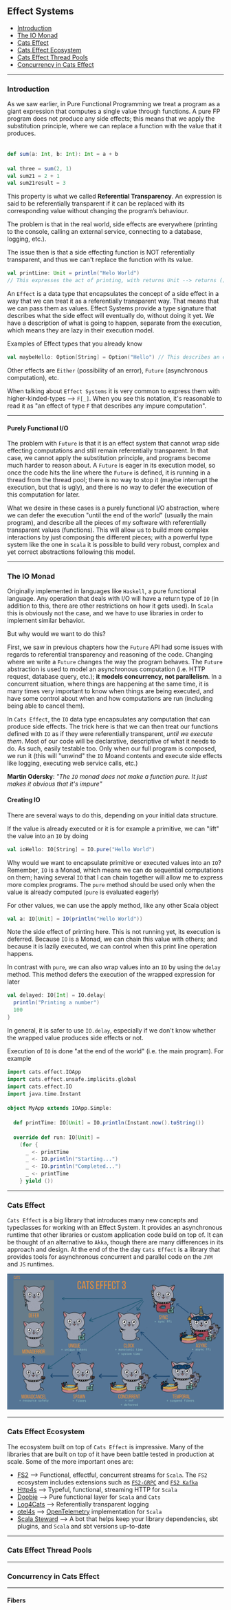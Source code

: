 ## Effect Systems

  * [Introduction](#introduction)
  * [The IO Monad](#the-io-monad)
  * [Cats Effect](#cats-effect)
  * [Cats Effect Ecosystem](#cats-effect-ecosystem)
  * [Cats Effect Thread Pools](#cats-effect-thread-pools)
  * [Concurrency in Cats Effect](#concurrency-in-cats-effect)


---

### Introduction

As we saw earlier, in Pure Functional Programming we treat a program as a giant expression that computes a single value through functions. A pure FP program does not produce any side effects; this means that we apply the substitution principle, where we can replace a function with the value that it produces. 

```scala

def sum(a: Int, b: Int): Int = a + b

val three = sum(2, 1)
val sum21 = 2 + 1
val sum21result = 3

```

This property is what we called **Referential Transparency**. An expression is said to be referentially transparent if it can be replaced with its corresponding value without changing the program’s behaviour.


The problem is that in the real world, side effects are everywhere (printing to the console, calling an external service, connecting to a database, logging, etc.).

The issue then is that a side effecting function is NOT referentially transparent, and thus we can't replace the function with its value. 

```scala
val printLine: Unit = println("Helo World")
// This expresses the act of printing, with returns Unit --> returns (), not the same as above 
```

An `Effect` is a data type that encapsulates the concept of a side effect in a way that we can treat it as a referentially transparent way. That means that we can pass them as values. Effect Systems provide a type signature that describes what the side effect will eventually do, without doing it yet. We have a description of what is going to happen, separate from the execution, which means they are lazy in their execution model. 

Examples of Effect types that you already know

```scala
val maybeHello: Option[String] = Option("Hello") // This describes an effect where it's possible that there is no value
```

Other effects are `Either` (possibility of an error), `Future` (asynchronous computation), etc. 

When talking about `Effect Systems` it is very common to express them with higher-kinded-types --> `F[_]`. When you see this notation, it's reasonable to read it as "an effect of type `F` that describes any impure computation".

---

#### Purely Functional I/O

The problem with `Future` is that it is an effect system that cannot wrap side effecting computations and still remain referentially transparent. In that case, we cannot apply the substitution principle, and programs become much harder to reason about. A `Future` is eager in its execution model, so once the code hits the line where the `Future` is defined, it is running in a thread from the thread pool; there is no way to stop it (maybe interrupt the execution, but that is ugly), and there is no way to defer the execution of this computation for later. 

What we desire in these cases is a purely functional I/O abstraction, where we can defer the execution "until the end of the world" (usually the main program), and describe all the pieces of my software with referentially transparent values (functions). This will allow us to build more complex interactions by just composing the different pieces; with a powerful type system like the one in `Scala` it is possible to build very robust, complex and yet correct abstractions following this model.

---

### The IO Monad

Originally implemented in languages like `Haskell`, a pure functional language. Any operation that deals with I/O will have a return type of `IO` (in addition to this, there are other restrictions on how it gets used). In `Scala` this is obviously not the case, and we have to use libraries in order to implement similar behavior.  

But why would we want to do this? 

First, we saw in previous chapters how the `Future` API had some issues with regards to referential transparency and reasoning of the code. Changing where we write a `Future` changes the way the program behaves. The `Future` abstraction is used to model an asynchronous computation (i.e. HTTP request, database query, etc.); **it models concurrency, not parallelism**. In a concurrent situation, where things are happening at the same time, it is many times very important to know when things are being executed, and have some control about when and how computations are run (including being able to cancel them).

In `Cats Effect`, the `IO` data type encapsulates any computation that can produce side effects. The trick here is that we can then treat our functions defined with `IO` as if they were referentially transparent, _until we execute them_. Most of our code will be declarative, descriptive of what it needs to do. As such, easily testable too. Only when our full program is composed, we run it (this will "unwind" the `IO` Moand contents and execute side effects like logging, executing web service calls, etc.) 

**Martin Odersky**: _"The `IO` monad does not make a function pure. It just makes it obvious that it's impure"_

#### Creating IO 

There are several ways to do this, depending on your initial data structure. 

If the value is already executed or it is for example a primitive, we can "lift" the value into an `IO` by doing

```scala
val ioHello: IO[String] = IO.pure("Hello World")
```

Why would we want to encapsulate primitive or executed values into an `IO`? Remember, `IO` is a Monad, which means we can do sequential computations on them; having several `IO` that I can chain together will allow me to express more complex programs. The `pure` method should be used only when the value is already computed (`pure` is evaluated eagerly) 

For other values, we can use the apply method, like any other Scala object

```scala
val a: IO[Unit] = IO(println("Hello World")) 
```

Note the side effect of printing here. This is not running yet, its execution is deferred. Because `IO` is a Monad, we can chain this value with others; and because it is lazily executed, we can control when this print line operation happens. 

In contrast with `pure`, we can also wrap values into an `IO` by using the `delay` method. This method defers the execution of the wrapped expression for later

```scala
val delayed: IO[Int] = IO.delay{
  println("Printing a number")  
  100
}
```

In general, it is safer to use `IO.delay`, especially if we don't know whether the wrapped value produces side effects or not. 

Execution of `IO` is done "at the end of the world" (i.e. the main program). For example

```scala
import cats.effect.IOApp
import cats.effect.unsafe.implicits.global
import cats.effect.IO
import java.time.Instant

object MyApp extends IOApp.Simple:

  def printTime: IO[Unit] = IO.println(Instant.now().toString())

  override def run: IO[Unit] =
    (for {
      _ <- printTime
      _ <- IO.println("Starting...")
      _ <- IO.println("Completed...")
      _ <- printTime
    } yield ())

```

---

### Cats Effect

`Cats Effect` is a big library that introduces many new concepts and typeclasses for working with an Effect System. It provides an asynchronous runtime that other libraries or custom application code build on top of. It can be thought of an alternative to `Akka`, though there are many differences in its approach and design. At the end of the the day `Cats Effect` is a library that provides tools for asynchronous concurrent and parallel code on the `JVM` and `JS` runtimes.

![Cats Effect 3 Typeclass Hierarchy](img/ce3.png)

---

### Cats Effect Ecosystem

The ecosystem built on top of `Cats Effect` is impressive. Many of the libraries that are built on top of it have been battle tested in production at scale. Some of the more important ones are: 


* [FS2](https://fs2.io/#/) --> Functional, effectful, concurrent streams for `Scala`. The `FS2` ecosystem includes extensions such as [`FS2-GRPC`](https://github.com/typelevel/fs2-grpc) and [`FS2 Kafka`](https://fd4s.github.io/fs2-kafka/)
* [Http4s](https://http4s.org/) --> Typeful, functional, streaming HTTP for `Scala`
* [Doobie](https://tpolecat.github.io/doobie/) --> Pure functional layer for `Scala` and `Cats`
* [Log4Cats](https://github.com/typelevel/log4cats) --> Referentially transparent logging
* [otel4s](https://typelevel.org/otel4s/) --> [OpenTelemetry](https://opentelemetry.io/) implementation for `Scala`
* [Scala Steward](https://github.com/scala-steward-org/scala-steward) --> A bot that helps keep your library dependencies, sbt plugins, and `Scala` and sbt versions up-to-date

---

### Cats Effect Thread Pools

---

### Concurrency in Cats Effect

---

#### Fibers




